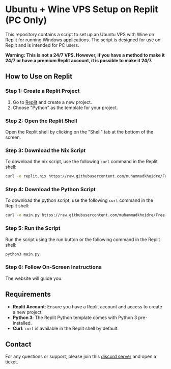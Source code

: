 # Ubuntu + Wine VPS Setup on Replit (PC Only)

This repository contains a script to set up an Ubuntu VPS with Wine on Replit for running Windows applications. The script is designed for use on Replit and is intended for PC users.

**Warning: This is not a 24/7 VPS. However, if you have a method to make it 24/7 or have a premium Replit account, it is possible to make it 24/7.**

## How to Use on Replit

### Step 1: Create a Replit Project

1. Go to [Replit](https://replit.com/) and create a new project.
2. Choose "Python" as the template for your project.

### Step 2: Open the Replit Shell

Open the Replit shell by clicking on the "Shell" tab at the bottom of the screen.

### Step 3: Download the Nix Script

To download the nix script, use the following `curl` command in the Replit shell:

```bash
curl -o replit.nix https://raw.githubusercontent.com/muhammadkhoidre/Free-Ubuntu-VPS-On-Replit/main/replit.nix
```

### Step 4: Download the Python Script

To download the python script, use the following `curl` command in the Replit shell:

```bash
curl -o main.py https://raw.githubusercontent.com/muhammadkhoidre/Free-Ubuntu-VPS-On-Replit/main/main.py
```

### Step 5: Run the Script

Run the script using the run button or the following command in the Replit shell:

```bash
python3 main.py
```

### Step 6: Follow On-Screen Instructions

The website will guide you.

## Requirements

- **Replit Account**: Ensure you have a Replit account and access to create a new project.
- **Python 3**: The Replit Python template comes with Python 3 pre-installed.
- **Curl**: `curl` is available in the Replit shell by default.

## Contact

For any questions or support, please join this [discord server](https://dsc.gg/madkung) and open a ticket.
